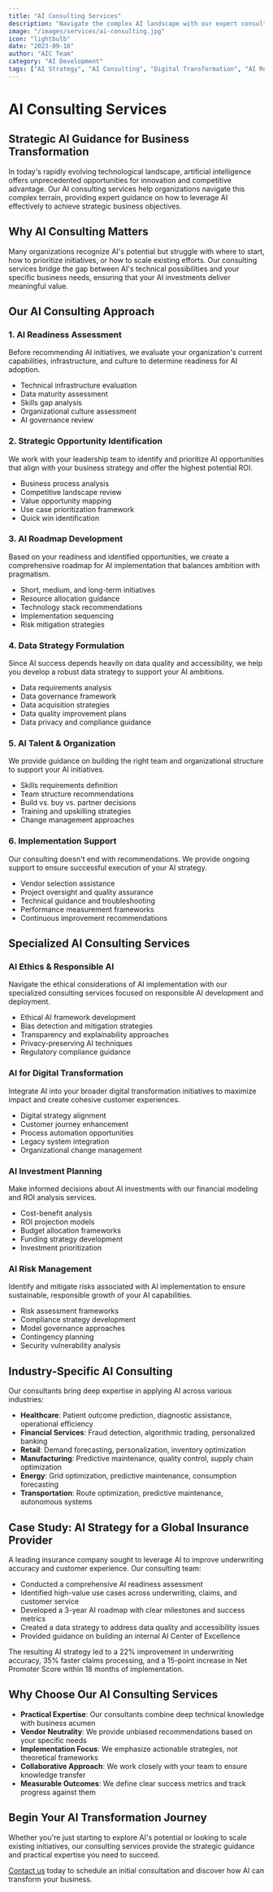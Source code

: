 ```yaml
---
title: "AI Consulting Services"
description: "Navigate the complex AI landscape with our expert consulting services. We help organizations develop strategic AI roadmaps, identify high-value opportunities, and implement solutions that drive measurable business outcomes."
image: "/images/services/ai-consulting.jpg"
icon: "lightbulb"
date: "2023-09-18"
author: "AIC Team"
category: "AI Development"
tags: ["AI Strategy", "AI Consulting", "Digital Transformation", "AI Roadmap"]
---
```


# AI Consulting Services

## Strategic AI Guidance for Business Transformation

In today's rapidly evolving technological landscape, artificial intelligence offers unprecedented opportunities for innovation and competitive advantage. Our AI consulting services help organizations navigate this complex terrain, providing expert guidance on how to leverage AI effectively to achieve strategic business objectives.

## Why AI Consulting Matters

Many organizations recognize AI's potential but struggle with where to start, how to prioritize initiatives, or how to scale existing efforts. Our consulting services bridge the gap between AI's technical possibilities and your specific business needs, ensuring that your AI investments deliver meaningful value.

## Our AI Consulting Approach

### 1. AI Readiness Assessment

Before recommending AI initiatives, we evaluate your organization's current capabilities, infrastructure, and culture to determine readiness for AI adoption.

- Technical infrastructure evaluation
- Data maturity assessment
- Skills gap analysis
- Organizational culture assessment
- AI governance review

### 2. Strategic Opportunity Identification

We work with your leadership team to identify and prioritize AI opportunities that align with your business strategy and offer the highest potential ROI.

- Business process analysis
- Competitive landscape review
- Value opportunity mapping
- Use case prioritization framework
- Quick win identification

### 3. AI Roadmap Development

Based on your readiness and identified opportunities, we create a comprehensive roadmap for AI implementation that balances ambition with pragmatism.

- Short, medium, and long-term initiatives
- Resource allocation guidance
- Technology stack recommendations
- Implementation sequencing
- Risk mitigation strategies

### 4. Data Strategy Formulation

Since AI success depends heavily on data quality and accessibility, we help you develop a robust data strategy to support your AI ambitions.

- Data requirements analysis
- Data governance framework
- Data acquisition strategies
- Data quality improvement plans
- Data privacy and compliance guidance

### 5. AI Talent & Organization

We provide guidance on building the right team and organizational structure to support your AI initiatives.

- Skills requirements definition
- Team structure recommendations
- Build vs. buy vs. partner decisions
- Training and upskilling strategies
- Change management approaches

### 6. Implementation Support

Our consulting doesn't end with recommendations. We provide ongoing support to ensure successful execution of your AI strategy.

- Vendor selection assistance
- Project oversight and quality assurance
- Technical guidance and troubleshooting
- Performance measurement frameworks
- Continuous improvement recommendations

## Specialized AI Consulting Services

### AI Ethics & Responsible AI

Navigate the ethical considerations of AI implementation with our specialized consulting services focused on responsible AI development and deployment.

- Ethical AI framework development
- Bias detection and mitigation strategies
- Transparency and explainability approaches
- Privacy-preserving AI techniques
- Regulatory compliance guidance

### AI for Digital Transformation

Integrate AI into your broader digital transformation initiatives to maximize impact and create cohesive customer experiences.

- Digital strategy alignment
- Customer journey enhancement
- Process automation opportunities
- Legacy system integration
- Organizational change management

### AI Investment Planning

Make informed decisions about AI investments with our financial modeling and ROI analysis services.

- Cost-benefit analysis
- ROI projection models
- Budget allocation frameworks
- Funding strategy development
- Investment prioritization

### AI Risk Management

Identify and mitigate risks associated with AI implementation to ensure sustainable, responsible growth of your AI capabilities.

- Risk assessment frameworks
- Compliance strategy development
- Model governance approaches
- Contingency planning
- Security vulnerability analysis

## Industry-Specific AI Consulting

Our consultants bring deep expertise in applying AI across various industries:

- **Healthcare**: Patient outcome prediction, diagnostic assistance, operational efficiency
- **Financial Services**: Fraud detection, algorithmic trading, personalized banking
- **Retail**: Demand forecasting, personalization, inventory optimization
- **Manufacturing**: Predictive maintenance, quality control, supply chain optimization
- **Energy**: Grid optimization, predictive maintenance, consumption forecasting
- **Transportation**: Route optimization, predictive maintenance, autonomous systems

## Case Study: AI Strategy for a Global Insurance Provider

A leading insurance company sought to leverage AI to improve underwriting accuracy and customer experience. Our consulting team:

- Conducted a comprehensive AI readiness assessment
- Identified high-value use cases across underwriting, claims, and customer service
- Developed a 3-year AI roadmap with clear milestones and success metrics
- Created a data strategy to address data quality and accessibility issues
- Provided guidance on building an internal AI Center of Excellence

The resulting AI strategy led to a 22% improvement in underwriting accuracy, 35% faster claims processing, and a 15-point increase in Net Promoter Score within 18 months of implementation.

## Why Choose Our AI Consulting Services

- **Practical Expertise**: Our consultants combine deep technical knowledge with business acumen
- **Vendor Neutrality**: We provide unbiased recommendations based on your specific needs
- **Implementation Focus**: We emphasize actionable strategies, not theoretical frameworks
- **Collaborative Approach**: We work closely with your team to ensure knowledge transfer
- **Measurable Outcomes**: We define clear success metrics and track progress against them

## Begin Your AI Transformation Journey

Whether you're just starting to explore AI's potential or looking to scale existing initiatives, our consulting services provide the strategic guidance and practical expertise you need to succeed.

[Contact us](/contact) today to schedule an initial consultation and discover how AI can transform your business.
